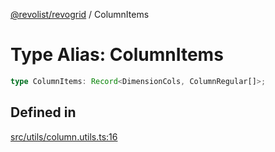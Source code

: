 [@revolist/revogrid](README.md) / ColumnItems

# Type Alias: ColumnItems

```ts
type ColumnItems: Record<DimensionCols, ColumnRegular[]>;
```

## Defined in

[src/utils/column.utils.ts:16](https://github.com/revolist/revogrid/blob/78d14b7c443343ec06c8d385824462d784f2615f/src/utils/column.utils.ts#L16)
